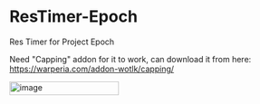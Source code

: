 # ResTimer-Epoch
Res Timer for Project Epoch

Need "Capping" addon for it to work, can download it from here: https://warperia.com/addon-wotlk/capping/

<img width="193" height="24" alt="image" src="https://github.com/user-attachments/assets/fbebe2a0-e880-42c0-861e-5af0743445bf" />
